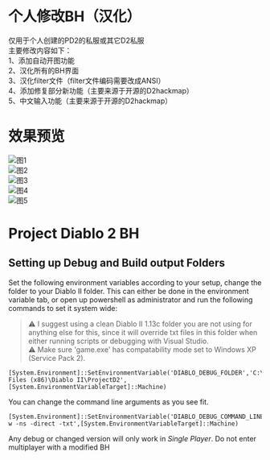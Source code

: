 # 个人修改BH（汉化）
仅用于个人创建的PD2的私服或其它D2私服<br/>
主要修改内容如下：<br/>
1、添加自动开图功能<br/>
2、汉化所有的BH界面<br/>
3、汉化filter文件（filter文件编码需要改成ANSI）<br/>
4、添加修复部分新功能（主要来源于开源的D2hackmap）<br/>
5、中文输入功能（主要来源于开源的D2hackmap）<br/>
# 效果预览
![图1](https://github.com/weili0677/BH/blob/main/%E7%89%A9%E5%93%81%E6%98%BE%E7%A4%BA.png)<br/>
![图2](https://github.com/weili0677/BH/blob/main/%E5%BF%AB%E6%8D%B7%E8%AF%B4%E6%98%8E.png)<br/>
![图3](https://github.com/weili0677/BH/blob/main/%E5%9C%B0%E5%9B%BE%E6%98%BE%E7%A4%BA.png)<br/>
![图4](https://github.com/weili0677/BH/blob/main/%E5%B1%9E%E6%80%A7%E9%9D%A2%E6%9D%BF.png)<br/>
![图5](https://github.com/weili0677/BH/blob/main/%E5%9C%B0%E9%9D%A2%E6%98%BE%E7%A4%BA%E5%92%8C%E6%8E%89%E8%90%BD%E6%8F%90%E7%A4%BA.png)<br/>


# Project Diablo 2 BH

## Setting up Debug and Build output Folders

Set the following environment variables according to your setup, change the folder to your Diablo II folder. This can either be done in the environment variable tab, or open up powershell as administrator and run the following commands to set it system wide:

> :warning: I suggest using a clean Diablo II 1.13c folder you are not using for anything else for this, since it will override txt files in this folder when either running scripts or debugging with Visual Studio.  
> :warning: Make sure 'game.exe' has compatability mode set to Windows XP (Service Pack 2).

```
[System.Environment]::SetEnvironmentVariable('DIABLO_DEBUG_FOLDER','C:\Program Files (x86)\Diablo II\ProjectD2',[System.EnvironmentVariableTarget]::Machine)
```

You can change the command line arguments as you see fit.

```
[System.Environment]::SetEnvironmentVariable('DIABLO_DEBUG_COMMAND_LINE_ARGUMENTS','-w -ns -direct -txt',[System.EnvironmentVariableTarget]::Machine)
```

Any debug or changed version will only work in *Single Player*. Do not enter multiplayer with a modified BH
